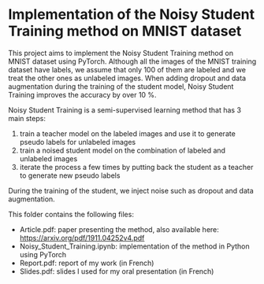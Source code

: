 # Implementation of the Noisy Student Training method on MNIST dataset #

This project aims to implement the Noisy Student Training method on MNIST dataset using PyTorch. Although all the images of the MNIST training dataset have labels, we assume that only 100 of them are labeled and we treat the other ones as unlabeled images. When adding dropout and data augmentation during the training of the student model, Noisy Student Training improves the accuracy by over 10 %.

Noisy Student Training is a semi-supervised learning method that has 3 main steps:
1. train a teacher model on the labeled images and use it to generate pseudo labels for unlabeled images
2. train a noised student model on the combination of labeled and unlabeled images
3. iterate the process a few times by putting back the student as a teacher to generate new pseudo labels

During the training of the student, we inject noise such as dropout and data augmentation.

This folder contains the following files:
- Article.pdf: paper presenting the method, also available here: https://arxiv.org/pdf/1911.04252v4.pdf
- Noisy_Student_Training.ipynb: implementation of the method in Python using PyTorch
- Report.pdf: report of my work (in French)
- Slides.pdf: slides I used for my oral presentation (in French)

